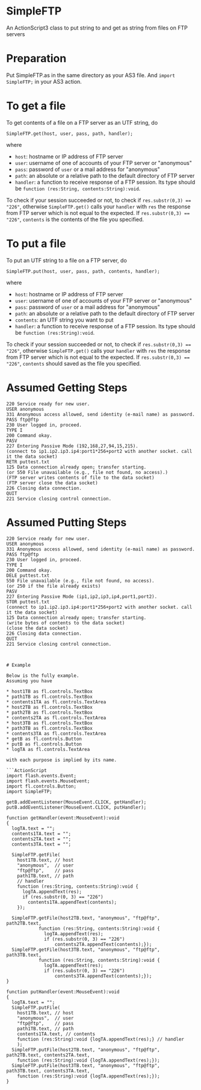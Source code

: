 # SimpleFTP

An ActionScript3 class to put string to and get as string from files on FTP servers

# Preparation

Put SimpleFTP.as in the same directory as your AS3 file.
And `import SimpleFTP;` in your AS3 action.

# To get a file

To get contents of a file on a FTP server as an UTF string, do

    SimpleFTP.get(host, user, pass, path, handler);

where

* `host`: hostname or IP address of FTP server
* `user`: username of one of accounts of your FTP server or "anonymous"
* `pass`: password of `user` or a mail address for "anonymous"
* `path`: an absolute or a relative path to the default directory of FTP server
* `handler`: a function to receive response of a FTP session.
Its type should be `function (res:String, contents:String):void`.

To check if your session succeeded or not, to check if `res.substr(0,3) == "226"`,
otherwise `SimpleFTP.get()` calls your `handler` with `res` the response from
FTP server which is not equal to the expected.
If `res.substr(0,3) == "226"`, `contents` is the contents of
the file you specified.

# To put a file

To put an UTF string to a file on a FTP server, do

    SimpleFTP.put(host, user, pass, path, contents, handler);

where

* `host`: hostname or IP address of FTP server
* `user`: username of one of accounts of your FTP server or "anonymous"
* `pass`: password of `user` or a mail address for "anonymous"
* `path`: an absolute or a relative path to the default directory of FTP server
* `contents`: an UTF string you want to put
* `handler`: a function to receive response of a FTP session.
Its type should be `function (res:String):void`.

To check if your session succeeded or not, to check if `res.substr(0,3) == "226"`,
otherwise `SimpleFTP.get()` calls your `handler` with `res` the response from
FTP server which is not equal to the expected.
If `res.substr(0,3) == "226"`, `contents` should saved as the file you specified.

# Assumed Getting Steps

```
220 Service ready for new user.
USER anonymous
331 Anonymous access allowed, send identity (e-mail name) as password.
PASS ftp@ftp
230 User logged in, proceed.
TYPE I
200 Command okay.
PASV
227 Entering Passive Mode (192,168,27,94,15,215).
(connect to ip1.ip2.ip3.ip4:port1*256+port2 with another socket. call it the data socket)
RETR puttest.txt
125 Data connection already open; transfer starting.
(or 550 File unavailable (e.g., file not found, no access).)
(FTP server writes contents of file to the data socket)
(FTP server close the data socket)
226 Closing data connection. 
QUIT
221 Service closing control connection.
```

# Assumed Putting Steps

```
220 Service ready for new user.
USER anonymous
331 Anonymous access allowed, send identity (e-mail name) as password.
PASS ftp@ftp
230 User logged in, proceed.
TYPE I
200 Command okay.
DELE puttest.txt
550 File unavailable (e.g., file not found, no access).
(or 250 if the file already exists)
PASV
227 Entering Passive Mode (ip1,ip2,ip3,ip4,port1,port2).
STOR puttest.txt
(connect to ip1.ip2.ip3.ip4:port1*256+port2 with another socket. call it the data socket)
125 Data connection already open; transfer starting.
(write bytes of contents to the data socket)
(close the data socket)
226 Closing data connection. 
QUIT
221 Service closing control connection.



# Example

Below is the fully example.
Assuming you have

* host1TB as fl.controls.TextBox
* path1TB as fl.controls.TextBox
* contents1TA as fl.controls.TextArea
* host2TB as fl.controls.TextBox
* path2TB as fl.controls.TextBox
* contents2TA as fl.controls.TextArea
* host3TB as fl.controls.TextBox
* path3TB as fl.controls.TextBox
* contents3TA as fl.controls.TextArea
* getB as fl.controls.Button
* putB as fl.controls.Button
* logTA as fl.controls.TextArea

with each purpose is implied by its name.

```ActionScript
import flash.events.Event;
import flash.events.MouseEvent;
import fl.controls.Button;
import SimpleFTP;

getB.addEventListener(MouseEvent.CLICK, getHandler);
putB.addEventListener(MouseEvent.CLICK, putHandler);

function getHandler(event:MouseEvent):void
{
  logTA.text = "";
  contents1TA.text = "";
  contents2TA.text = "";
  contents3TA.text = "";

  SimpleFTP.getFile(
    host1TB.text, // host
    "anonymous",  // user
    "ftp@ftp",    // pass
    path1TB.text, // path
    // handler
    function (res:String, contents:String):void {
      logTA.appendText(res);
      if (res.substr(0, 3) == "226")
        contents1TA.appendText(contents);
    });

  SimpleFTP.getFile(host2TB.text, "anonymous", "ftp@ftp", path2TB.text,
            function (res:String, contents:String):void {
              logTA.appendText(res);
              if (res.substr(0, 3) == "226")
                  contents2TA.appendText(contents);});
  SimpleFTP.getFile(host3TB.text, "anonymous", "ftp@ftp", path3TB.text,
            function (res:String, contents:String):void {
              logTA.appendText(res);
              if (res.substr(0, 3) == "226")
                  contents3TA.appendText(contents);});
}

function putHandler(event:MouseEvent):void
{
  logTA.text = "";
  SimpleFTP.putFile(
    host1TB.text, // host
    "anonymous",  // user
    "ftp@ftp",    // pass
    path1TB.text, // path
    contents1TA.text, // contents
    function (res:String):void {logTA.appendText(res);} // handler
    );
  SimpleFTP.putFile(host2TB.text, "anonymous", "ftp@ftp", path2TB.text, contents2TA.text,
    function (res:String):void {logTA.appendText(res);});
  SimpleFTP.putFile(host3TB.text, "anonymous", "ftp@ftp", path3TB.text, contents3TA.text,
    function (res:String):void {logTA.appendText(res);});
}
```
